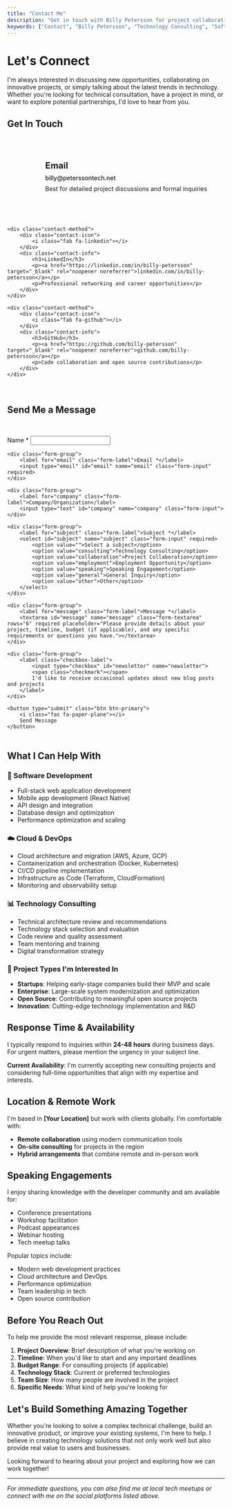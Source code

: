 ```yaml
---
title: "Contact Me"
description: "Get in touch with Billy Petersson for project collaboration, consulting opportunities, or technology discussions"
keywords: ["Contact", "Billy Petersson", "Technology Consulting", "Software Development", "Project Collaboration"]
---
```


# Let's Connect

I'm always interested in discussing new opportunities, collaborating on innovative projects, or simply talking about the latest trends in technology. Whether you're looking for technical consultation, have a project in mind, or want to explore potential partnerships, I'd love to hear from you.

## Get In Touch

<div class="contact-methods">
    <div class="contact-method">
        <div class="contact-icon">
            <i class="fas fa-envelope"></i>
        </div>
        <div class="contact-info">
            <h3>Email</h3>
            <p><a href="mailto:billy@peterssontech.net">billy@peterssontech.net</a></p>
            <p>Best for detailed project discussions and formal inquiries</p>
        </div>
    </div>
    
    <div class="contact-method">
        <div class="contact-icon">
            <i class="fab fa-linkedin"></i>
        </div>
        <div class="contact-info">
            <h3>LinkedIn</h3>
            <p><a href="https://linkedin.com/in/billy-petersson" target="_blank" rel="noopener noreferrer">linkedin.com/in/billy-petersson</a></p>
            <p>Professional networking and career opportunities</p>
        </div>
    </div>
    
    <div class="contact-method">
        <div class="contact-icon">
            <i class="fab fa-github"></i>
        </div>
        <div class="contact-info">
            <h3>GitHub</h3>
            <p><a href="https://github.com/billy-petersson" target="_blank" rel="noopener noreferrer">github.com/billy-petersson</a></p>
            <p>Code collaboration and open source contributions</p>
        </div>
    </div>
</div>

## Send Me a Message

<form class="contact-form" id="contactForm">
    <div class="form-group">
        <label for="name" class="form-label">Name *</label>
        <input type="text" id="name" name="name" class="form-input" required>
    </div>
    
    <div class="form-group">
        <label for="email" class="form-label">Email *</label>
        <input type="email" id="email" name="email" class="form-input" required>
    </div>
    
    <div class="form-group">
        <label for="company" class="form-label">Company/Organization</label>
        <input type="text" id="company" name="company" class="form-input">
    </div>
    
    <div class="form-group">
        <label for="subject" class="form-label">Subject *</label>
        <select id="subject" name="subject" class="form-input" required>
            <option value="">Select a subject</option>
            <option value="consulting">Technology Consulting</option>
            <option value="collaboration">Project Collaboration</option>
            <option value="employment">Employment Opportunity</option>
            <option value="speaking">Speaking Engagement</option>
            <option value="general">General Inquiry</option>
            <option value="other">Other</option>
        </select>
    </div>
    
    <div class="form-group">
        <label for="message" class="form-label">Message *</label>
        <textarea id="message" name="message" class="form-textarea" rows="6" required placeholder="Please provide details about your project, timeline, budget (if applicable), and any specific requirements or questions you have."></textarea>
    </div>
    
    <div class="form-group">
        <label class="checkbox-label">
            <input type="checkbox" id="newsletter" name="newsletter">
            <span class="checkmark"></span>
            I'd like to receive occasional updates about new blog posts and projects
        </label>
    </div>
    
    <button type="submit" class="btn btn-primary">
        <i class="fas fa-paper-plane"></i>
        Send Message
    </button>
</form>

## What I Can Help With

### 🚀 Software Development
- Full-stack web application development
- Mobile app development (React Native)
- API design and integration
- Database design and optimization
- Performance optimization and scaling

### ☁️ Cloud & DevOps
- Cloud architecture and migration (AWS, Azure, GCP)
- Containerization and orchestration (Docker, Kubernetes)
- CI/CD pipeline implementation
- Infrastructure as Code (Terraform, CloudFormation)
- Monitoring and observability setup

### 📊 Technology Consulting
- Technical architecture review and recommendations
- Technology stack selection and evaluation
- Code review and quality assessment
- Team mentoring and training
- Digital transformation strategy

### 🎯 Project Types I'm Interested In
- **Startups**: Helping early-stage companies build their MVP and scale
- **Enterprise**: Large-scale system modernization and optimization
- **Open Source**: Contributing to meaningful open source projects
- **Innovation**: Cutting-edge technology implementation and R&D

## Response Time & Availability

I typically respond to inquiries within **24-48 hours** during business days. For urgent matters, please mention the urgency in your subject line.

**Current Availability**: I'm currently accepting new consulting projects and considering full-time opportunities that align with my expertise and interests.

## Location & Remote Work

I'm based in **[Your Location]** but work with clients globally. I'm comfortable with:
- **Remote collaboration** using modern communication tools
- **On-site consulting** for projects in the region
- **Hybrid arrangements** that combine remote and in-person work

## Speaking Engagements

I enjoy sharing knowledge with the developer community and am available for:
- Conference presentations
- Workshop facilitation
- Podcast appearances
- Webinar hosting
- Tech meetup talks

Popular topics include:
- Modern web development practices
- Cloud architecture and DevOps
- Performance optimization
- Team leadership in tech
- Open source contribution

## Before You Reach Out

To help me provide the most relevant response, please include:

1. **Project Overview**: Brief description of what you're working on
2. **Timeline**: When you'd like to start and any important deadlines
3. **Budget Range**: For consulting projects (if applicable)
4. **Technology Stack**: Current or preferred technologies
5. **Team Size**: How many people are involved in the project
6. **Specific Needs**: What kind of help you're looking for

## Let's Build Something Amazing Together

Whether you're looking to solve a complex technical challenge, build an innovative product, or improve your existing systems, I'm here to help. I believe in creating technology solutions that not only work well but also provide real value to users and businesses.

Looking forward to hearing about your project and exploring how we can work together!

---

*For immediate questions, you can also find me at local tech meetups or connect with me on the social platforms listed above.*

<style>
.contact-methods {
    display: grid;
    grid-template-columns: repeat(auto-fit, minmax(300px, 1fr));
    gap: 2rem;
    margin: 3rem 0;
}

.contact-method {
    display: flex;
    align-items: flex-start;
    gap: 1rem;
    padding: 1.5rem;
    background-color: var(--bg-secondary);
    border-radius: 0.75rem;
    transition: var(--transition);
}

.contact-method:hover {
    transform: translateY(-2px);
    box-shadow: var(--shadow-md);
}

.contact-icon {
    display: flex;
    align-items: center;
    justify-content: center;
    width: 3rem;
    height: 3rem;
    background-color: var(--primary-color);
    border-radius: 50%;
    color: white;
    font-size: 1.25rem;
    flex-shrink: 0;
}

.contact-info h3 {
    margin: 0 0 0.5rem 0;
    color: var(--text-primary);
    font-size: 1.25rem;
}

.contact-info p {
    margin: 0 0 0.5rem 0;
    color: var(--text-secondary);
}

.contact-info a {
    color: var(--primary-color);
    text-decoration: none;
    font-weight: 500;
}

.contact-info a:hover {
    text-decoration: underline;
}

.contact-form {
    max-width: 600px;
    margin: 3rem 0;
}

.checkbox-label {
    display: flex;
    align-items: flex-start;
    gap: 0.75rem;
    cursor: pointer;
    color: var(--text-secondary);
    line-height: 1.5;
}

.checkbox-label input[type="checkbox"] {
    position: absolute;
    opacity: 0;
    cursor: pointer;
}

.checkmark {
    width: 20px;
    height: 20px;
    background-color: var(--bg-primary);
    border: 2px solid var(--border-color);
    border-radius: 4px;
    position: relative;
    flex-shrink: 0;
    margin-top: 2px;
}

.checkbox-label:hover .checkmark {
    border-color: var(--primary-color);
}

.checkbox-label input:checked ~ .checkmark {
    background-color: var(--primary-color);
    border-color: var(--primary-color);
}

.checkbox-label input:checked ~ .checkmark::after {
    content: '';
    position: absolute;
    left: 6px;
    top: 2px;
    width: 6px;
    height: 10px;
    border: solid white;
    border-width: 0 2px 2px 0;
    transform: rotate(45deg);
}

@media (max-width: 768px) {
    .contact-methods {
        grid-template-columns: 1fr;
        gap: 1rem;
    }
    
    .contact-method {
        padding: 1rem;
    }
}
</style>